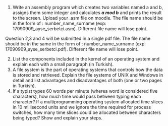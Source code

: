 
1. Write an assembly program which creates two variables named a
    and b, assigns them some integer and calculates **_a mod b_** and
    prints the result to the screen. Upload your .asm file on moodle. The
    file name should be in the form of :
    number_name_surname (exp: 17090909_ayse_serbetci.asm).
    Different file name will lose point.

Question 2,3 and 4 will be submitted in a single pdf file. The file
name should be in the same in the form of :
number_name_surname (exp: 17090909_ayse_serbetci.pdf).
Different file name will lose point.

2. List the components included in the kernel of an operating system
    and explain each with a small paragraph (in Turkish).
3. A file system is the part of operating systems that controls how the
    data is stored and retrieved. Explain the file systems of UNIX and
    Windows in detail and list advantages and disadvantages of both
    (one or two pages in Turkish).
4. If a typist types 60 words per minute (wherea word is considered five
    characters), how much time would pass between typing each
    character? If a multiprogramming operating system allocated time
    slices in 10 millisecond units and we ignore the time required for
    process switches, how many time slices could be allocated between
    characters being typed? Show and explain your steps.


